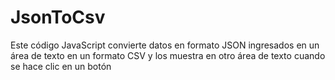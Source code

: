 # JsonToCsv
Este código JavaScript convierte datos en formato JSON ingresados en un área de texto en un formato CSV y los muestra en otro área de texto cuando se hace clic en un botón 
